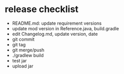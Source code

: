 release checklist
=================
- README.md: update requirement versions
- update mod version in Reference.java, build.gradle
- edit Changelog.md, update version, date
- git commit
- git tag
- git merge/push
- ./gradlew build
- test jar
- upload jar
